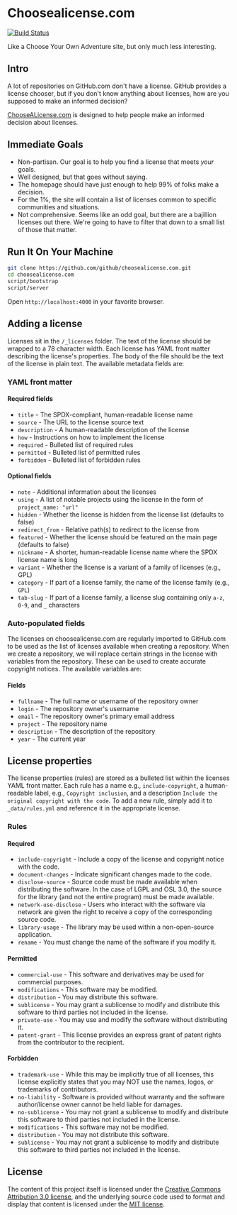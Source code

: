 # Choosealicense.com

[![Build Status](https://travis-ci.org/github/choosealicense.com.png?branch=gh-pages)](https://travis-ci.org/github/choosealicense.com)

Like a Choose Your Own Adventure site, but only much less interesting.

## Intro

A lot of repositories on GitHub.com don't have a license. GitHub provides a license chooser, but if you don't know anything about licenses, how are you supposed to make an informed decision?

[ChooseALicense.com](http://www.choosealicense.com "Choose A Licence website") is designed to help people make an informed decision about licenses.

## Immediate Goals

* Non-partisan. Our goal is to help you find a license that meets *your* goals.
* Well designed, but that goes without saying.
* The homepage should have just enough to help 99% of folks make a decision.
* For the 1%, the site will contain a list of licenses common to specific communities and situations.
* Not comprehensive. Seems like an odd goal, but there are a bajillion licenses out there. We're going to have to filter that down to a small list of those that matter.

## Run It On Your Machine

```bash
git clone https://github.com/github/choosealicense.com.git
cd choosealicense.com
script/bootstrap
script/server
```
Open `http://localhost:4000` in your favorite browser.

## Adding a license

Licenses sit in the `/_licenses` folder. The text of the license should be wrapped to a 78 character width. Each license has YAML front matter describing the license's properties. The body of the file should be the text of the license in plain text. The available metadata fields are:

### YAML front matter

#### Required fields

* `title` - The SPDX-compliant, human-readable license name
* `source` - The URL to the license source text
* `description` - A human-readable description of the license
* `how` - Instructions on how to implement the license
* `required` - Bulleted list of required rules
* `permitted` - Bulleted list of permitted rules
* `forbidden` - Bulleted list of forbidden rules

#### Optional fields

* `note` - Additional information about the licenses
* `using` - A list of notable projects using the license in the form of `project_name: "url"`
* `hidden` - Whether the license is hidden from the license list (defaults to false)
* `redirect_from` - Relative path(s) to redirect to the license from
* `featured` - Whether the license should be featured on the main page (defaults to false)
* `nickname` - A shorter, human-readable license name where the SPDX license name is long
* `variant` - Whether the license is a variant of a family of licenses (e.g., GPL)
* `category` - If part of a license family, the name of the license family (e.g., `GPL`)
* `tab-slug` - If part of a license family, a license slug containing only `a-z`, `0-9`, and `_` characters

### Auto-populated fields

The licenses on choosealicense.com are regularly imported to GitHub.com to be used as the list of licenses available when creating a repository. When we create a repository, we will replace certain strings in the license with variables from the repository. These can be used to create accurate copyright notices. The available variables are:

#### Fields

* `fullname` - The full name or username of the repository owner
* `login` - The repository owner's username
* `email` - The repository owner's primary email address
* `project` - The repository name
* `description` - The description of the repository
* `year` - The current year

## License properties

The license properties (rules) are stored as a bulleted list within the licenses YAML front matter. Each rule has a name e.g., `include-copyright`, a human-readable label, e.g., `Copyright inclusion`, and a description `Include the original copyright with the code`. To add a new rule, simply add it to `_data/rules.yml` and reference it in the appropriate license.

### Rules

#### Required

* `include-copyright` - Include a copy of the license and copyright notice with the code.
* `document-changes` - Indicate significant changes made to the code.
* `disclose-source` - Source code must be made available when distributing the software. In the case of LGPL and OSL 3.0, the source for the library (and not the entire program) must be made available.
* `network-use-disclose` - Users who interact with the software via network are given the right to receive a copy of the corresponding source code.
* `library-usage` - The library may be used within a non-open-source application.
* `rename` - You must change the name of the software if you modify it.

#### Permitted

* `commercial-use` - This software and derivatives may be used for commercial purposes.
* `modifications` - This software may be modified.
* `distribution` - You may distribute this software.
* `sublicense` - You may grant a sublicense to modify and distribute this software to third parties not included in the license.
* `private-use` - You may use and modify the software without distributing it.
* `patent-grant` - This license provides an express grant of patent rights from the contributor to the recipient.

#### Forbidden

* `trademark-use` - While this may be implicitly true of all licenses, this license explicitly states that you may NOT use the names, logos, or trademarks of contributors.
* `no-liability` - Software is provided without warranty and the software author/license owner cannot be held liable for damages.
* `no-sublicense` - You may not grant a sublicense to modify and distribute this software to third parties not included in the license.
* `modifications` - This software may not be modified.
* `distribution` - You may not distribute this software.
* `sublicense` - You may not grant a sublicense to modify and distribute this software to third parties not included in the license.

## License

The content of this project itself is licensed under the [Creative Commons Attribution 3.0 license](http://creativecommons.org/licenses/by/3.0/us/deed.en_US), and the underlying source code used to format and display that content is licensed under the [MIT license](http://opensource.org/licenses/mit-license.php).
